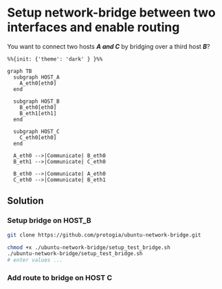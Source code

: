 # Setup network-bridge between two interfaces and enable routing

You want to connect two hosts **_A and C_** by bridging over a third host **_B_**?

```mermaid
%%{init: {'theme': 'dark' } }%%

graph TB
  subgraph HOST_A
    A_eth0[eth0]
  end

  subgraph HOST_B
    B_eth0[eth0]
    B_eth1[eth1]
  end

  subgraph HOST_C
    C_eth0[eth0]
  end

  A_eth0 -->|Communicate| B_eth0
  B_eth1 -->|Communicate| C_eth0

  B_eth0 -->|Communicate| A_eth0
  C_eth0 -->|Communicate| B_eth1
```

## Solution

### Setup bridge on HOST_B
```bash
git clone https://github.com/protogia/ubuntu-network-bridge.git

chmod +x ./ubuntu-network-bridge/setup_test_bridge.sh 
./ubuntu-network-bridge/setup_test_bridge.sh
# enter values ... 
```

### Add route to bridge on HOST C
